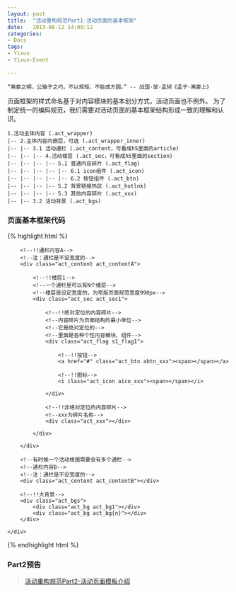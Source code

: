 ```yaml
---
layout: post
title:  "活动重构规范Part1-活动页面的基本框架"
date:   2013-08-12 14:08:12
categories: 
- Docs
tags:
- Yixun
- Yixun-Event

---
```


	“离娄之明，公输子之巧，不以规矩，不能成方圆。” -- 战国·邹·孟轲《孟子·离娄上》

页面框架的样式命名基于对内容模块的基本划分方式，活动页面也不例外。
为了制定统一的编码规范，我们需要对活动页面的基本框架结构形成一致的理解和认识。

    1.活动主体内容 (.act_wrapper)
    |-- 2.主体内容内嵌层，可选 (.act_wrapper_inner)
    |-- |-- 3.1 活动通栏 (.act_content，可看成h5里面的article)
    |-- |-- |-- 4.活动楼层 (.act_sec，可看成h5里面的section)
    |-- |-- |-- |-- 5.1 普通内容碎片 (.act_flag)
    |-- |-- |-- |-- |-- 6.1 icon组件 (.act_icon)
    |-- |-- |-- |-- |-- 6.2 按钮组件 (.act_btn)
    |-- |-- |-- |-- 5.2 背景链接热区 (.act_hotlnk)
    |-- |-- |-- |-- 5.3 其他内容碎片 (.act_xxx)
    |-- |-- 3.2 活动背景 (.act_bgs)

### 页面基本框架代码

{% highlight html %}
<!--S 活动主体内容-->
<div class="act_wrapper">
    <!--内容内嵌层，可选，有时候做背景图效果需要用到-->
    <div class="act_wrapper_inner">
        
        <!--!!通栏内容A-->
        <!--注：通栏是不设宽度的-->
        <div class="act_content act_contentA">
            
            <!--!!楼层1-->
            <!--一个通栏里可以有N个楼层-->
            <!--楼层是设定宽度的，为窄版页面规范宽度990px-->
            <div class="act_sec act_sec1">
                
                <!--!!绝对定位的内容碎片-->
                <!--内容碎片为页面结构的最小单位-->
                <!--它是绝对定位的-->
                <!--里面是各种个性内容模块、组件-->
                <div class="act_flag s1_flag1">
                    
                    <!--!!按钮-->
                    <a href="#" class="act_btn abtn_xxx"><span></span></a>

                    <!--!!图标-->
                    <i class="act_icon aico_xxx"><span></span></i>

                </div>

                <!--!!非绝对定位的内容碎片-->
                <!--xxx为碎片名称-->
                <div class="act_xxx"></div>

            </div>

        </div>

        <!--有时候一个活动根据需要会有多个通栏-->
        <!--通栏内容B-->
        <!--注：通栏是不设宽度的-->
        <div class="act_content act_contentB"></div>

        <!--!!大背景-->
        <div class="act_bgs">
            <div class="act_bg act_bg1"></div>
            <div class="act_bg act_bg{n}"></div>
        </div>
    
    </div>
</div>
<!--E 活动主体内容-->
{% endhighlight html %}

### Part2预告

> [活动重构规范Part2-活动页面模板介绍](/docs/yixun-event-spec-part2/)